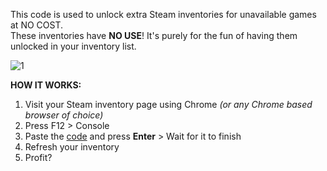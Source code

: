 This code is used to unlock extra Steam inventories for unavailable games at NO COST. </br>
These inventories have **NO USE**! It's purely for the fun of having them unlocked in your inventory list.

![1](https://github.com/user-attachments/assets/b181d2ff-395b-4d95-90a8-cd8814311035)


**HOW IT WORKS:** </br>
1. Visit your Steam inventory page using Chrome _(or any Chrome based browser of choice)_
2. Press F12 > Console
3. Paste the [code](https://github.com/psydex/Unlock-extra-Steam-inventories/blob/main/code) and press **Enter** > Wait for it to finish
4. Refresh your inventory
5. Profit?

